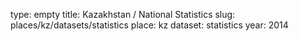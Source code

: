 type: empty
title: Kazakhstan / National Statistics
slug: places/kz/datasets/statistics
place: kz
dataset: statistics
year: 2014
